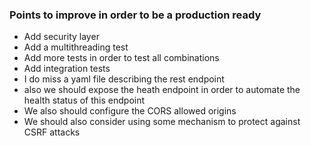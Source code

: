 ### Points to improve in order to be a production ready

* Add security layer
* Add a multithreading test 
* Add more tests in order to test all combinations
* Add integration tests
* I do miss a yaml file describing the rest endpoint
* also we should expose the heath endpoint in order to automate the health status of this endpoint
* We also should configure the CORS allowed origins
* We should also consider using some mechanism to protect against CSRF attacks